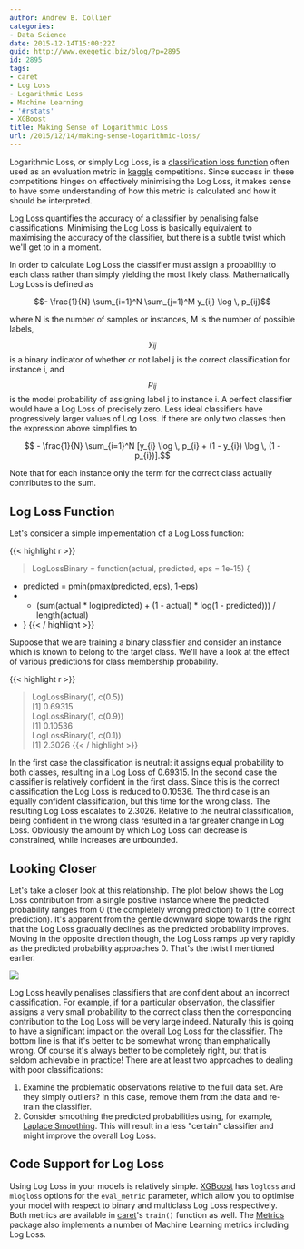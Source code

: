 ```yaml
---
author: Andrew B. Collier
categories:
- Data Science
date: 2015-12-14T15:00:22Z
guid: http://www.exegetic.biz/blog/?p=2895
id: 2895
tags:
- caret
- Log Loss
- Logarithmic Loss
- Machine Learning
- '#rstats'
- XGBoost
title: Making Sense of Logarithmic Loss
url: /2015/12/14/making-sense-logarithmic-loss/
---
```


Logarithmic Loss, or simply Log Loss, is a [classification loss function](https://en.wikipedia.org/wiki/Loss_functions_for_classification) often used as an evaluation metric in [kaggle](https://www.kaggle.com/wiki/MultiClassLogLoss) competitions. Since success in these competitions hinges on effectively minimising the Log Loss, it makes sense to have some understanding of how this metric is calculated and how it should be interpreted.

Log Loss quantifies the accuracy of a classifier by penalising false classifications. Minimising the Log Loss is basically equivalent to maximising the accuracy of the classifier, but there is a subtle twist which we'll get to in a moment.

In order to calculate Log Loss the classifier must assign a probability to each class rather than simply yielding the most likely class. Mathematically Log Loss is defined as

$$- \frac{1}{N} \sum_{i=1}^N \sum_{j=1}^M y_{ij} \log \, p_{ij}$$

where N is the number of samples or instances, M is the number of possible labels, $$y_{ij}$$ is a binary indicator of whether or not label j is the correct classification for instance i, and $$ p_{ij} $$ is the model probability of assigning label j to instance i. A perfect classifier would have a Log Loss of precisely zero. Less ideal classifiers have progressively larger values of Log Loss. If there are only two classes then the expression above simplifies to

$$ - \frac{1}{N} \sum_{i=1}^N [y_{i} \log \, p_{i} + (1 - y_{i}) \log \, (1 - p_{i})].$$

Note that for each instance only the term for the correct class actually contributes to the sum.

<!-- A random classifier would assign the correct class with probability $$1/M$$ $$!1/M.$$ Averaging over all of the instances would result in a Log Loss of around $$!\log \, M.$$ -->

## Log Loss Function

Let's consider a simple implementation of a Log Loss function:

{{< highlight r >}}
> LogLossBinary = function(actual, predicted, eps = 1e-15) {
+ predicted = pmin(pmax(predicted, eps), 1-eps)
+ - (sum(actual * log(predicted) + (1 - actual) * log(1 - predicted))) / length(actual)
+ }
{{< / highlight >}}
  
Suppose that we are training a binary classifier and consider an instance which is known to belong to the target class. We'll have a look at the effect of various predictions for class membership probability.

{{< highlight r >}}
> LogLossBinary(1, c(0.5))  
[1] 0.69315  
> LogLossBinary(1, c(0.9))  
[1] 0.10536  
> LogLossBinary(1, c(0.1))  
[1] 2.3026
{{< / highlight >}}
  
In the first case the classification is neutral: it assigns equal probability to both classes, resulting in a Log Loss of 0.69315. In the second case the classifier is relatively confident in the first class. Since this is the correct classification the Log Loss is reduced to 0.10536. The third case is an equally confident classification, but this time for the wrong class. The resulting Log Loss escalates to 2.3026. Relative to the neutral classification, being confident in the wrong class resulted in a far greater change in Log Loss. Obviously the amount by which Log Loss can decrease is constrained, while increases are unbounded.

## Looking Closer

Let's take a closer look at this relationship. The plot below shows the Log Loss contribution from a single positive instance where the predicted probability ranges from 0 (the completely wrong prediction) to 1 (the correct prediction). It's apparent from the gentle downward slope towards the right that the Log Loss gradually declines as the predicted probability improves. Moving in the opposite direction though, the Log Loss ramps up very rapidly as the predicted probability approaches 0. That's the twist I mentioned earlier.

<img src="{{ site.baseurl }}/static/img/2015/12/log-loss-curve.png" >

Log Loss heavily penalises classifiers that are confident about an incorrect classification. For example, if for a particular observation, the classifier assigns a very small probability to the correct class then the corresponding contribution to the Log Loss will be very large indeed. Naturally this is going to have a significant impact on the overall Log Loss for the classifier. The bottom line is that it's better to be somewhat wrong than emphatically wrong. Of course it's always better to be completely right, but that is seldom achievable in practice! There are at least two approaches to dealing with poor classifications:

1. Examine the problematic observations relative to the full data set. Are they simply outliers? In this case, remove them from the data and re-train the classifier. 
2. Consider smoothing the predicted probabilities using, for example, [Laplace Smoothing](https://en.wikipedia.org/wiki/Additive_smoothing). This will result in a less "certain" classifier and might improve the overall Log Loss.

## Code Support for Log Loss
        
Using Log Loss in your models is relatively simple. [XGBoost](https://github.com/dmlc/xgboost) has `logloss` and `mlogloss` options for the `eval_metric` parameter, which allow you to optimise your model with respect to binary and multiclass Log Loss respectively. Both metrics are available in [caret](http://topepo.github.io/caret/index.html)'s `train()` function as well. The [Metrics](https://cran.r-project.org/web/packages/Metrics/index.html) package also implements a number of Machine Learning metrics including Log Loss.
